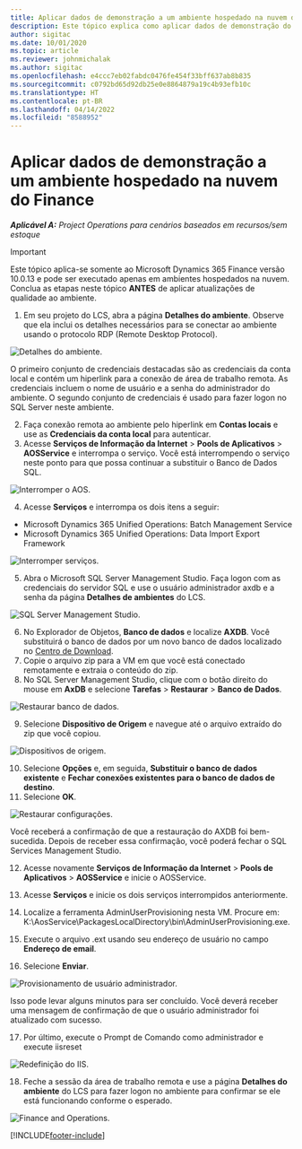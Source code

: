 ```yaml
---
title: Aplicar dados de demonstração a um ambiente hospedado na nuvem do Finance
description: Este tópico explica como aplicar dados de demonstração do Project Operations a um ambiente hospedado na nuvem do Dynamics 365 Finance.
author: sigitac
ms.date: 10/01/2020
ms.topic: article
ms.reviewer: johnmichalak
ms.author: sigitac
ms.openlocfilehash: e4ccc7eb02fabdc0476fe454f33bff637ab8b835
ms.sourcegitcommit: c0792bd65d92db25e0e8864879a19c4b93efb10c
ms.translationtype: HT
ms.contentlocale: pt-BR
ms.lasthandoff: 04/14/2022
ms.locfileid: "8588952"
---
```

# <a name="apply-demo-data-to-a-finance-cloud-hosted-environment"></a>Aplicar dados de demonstração a um ambiente hospedado na nuvem do Finance

_**Aplicável A:** Project Operations para cenários baseados em recursos/sem estoque_

> [!IMPORTANT]
> Este tópico aplica-se somente ao Microsoft Dynamics 365 Finance versão 10.0.13 e pode ser executado apenas em ambientes hospedados na nuvem. Conclua as etapas neste tópico **ANTES** de aplicar atualizações de qualidade ao ambiente.

1. Em seu projeto do LCS, abra a página **Detalhes do ambiente**. Observe que ela inclui os detalhes necessários para se conectar ao ambiente usando o protocolo RDP (Remote Desktop Protocol).

![Detalhes do ambiente.](./media/1EnvironmentDetails.png)

O primeiro conjunto de credenciais destacadas são as credenciais da conta local e contém um hiperlink para a conexão de área de trabalho remota. As credenciais incluem o nome de usuário e a senha do administrador do ambiente. O segundo conjunto de credenciais é usado para fazer logon no SQL Server neste ambiente.

2. Faça conexão remota ao ambiente pelo hiperlink em **Contas locais** e use as **Credenciais da conta local** para autenticar.
3. Acesse **Serviços de Informação da Internet** > **Pools de Aplicativos** > **AOSService** e interrompa o serviço. Você está interrompendo o serviço neste ponto para que possa continuar a substituir o Banco de Dados SQL.

![Interromper o AOS.](./media/2StopAOS.png)

4. Acesse **Serviços** e interrompa os dois itens a seguir:

- Microsoft Dynamics 365 Unified Operations: Batch Management Service
- Microsoft Dynamics 365 Unified Operations: Data Import Export Framework

![Interromper serviços.](./media/3StopServices.png)

5. Abra o Microsoft SQL Server Management Studio. Faça logon com as credenciais do servidor SQL e use o usuário administrador axdb e a senha da página **Detalhes de ambientes** do LCS.

![SQL Server Management Studio.](./media/4SSMS.png)

6. No Explorador de Objetos, **Banco de dados** e localize **AXDB**. Você substituirá o banco de dados por um novo banco de dados localizado no [Centro de Download](https://download.microsoft.com/download/1/a/3/1a314bd2-b082-4a87-abdc-1ba26c92b63d/ProjOpsDemoDataFOGARelease.zip). 
7. Copie o arquivo zip para a VM em que você está conectado remotamente e extraia o conteúdo do zip.
8. No SQL Server Management Studio, clique com o botão direito do mouse em **AxDB** e selecione **Tarefas** > **Restaurar** > **Banco de Dados**.

![Restaurar banco de dados.](./media/5RestoreDatabase.png)

9. Selecione **Dispositivo de Origem** e navegue até o arquivo extraído do zip que você copiou.

![Dispositivos de origem.](./media/6SourceDevice.png)

10. Selecione **Opções** e, em seguida, **Substituir o banco de dados existente** e **Fechar conexões existentes para o banco de dados de destino**. 
11. Selecione **OK**.

![Restaurar configurações.](./media/7RestoreSetting.png)

Você receberá a confirmação de que a restauração do AXDB foi bem-sucedida. Depois de receber essa confirmação, você poderá fechar o SQL Services Management Studio.

12. Acesse novamente **Serviços de Informação da Internet** > **Pools de Aplicativos** > **AOSService** e inicie o AOSService.
13. Acesse **Serviços** e inicie os dois serviços interrompidos anteriormente.

14. Localize a ferramenta AdminUserProvisioning nesta VM. Procure em: K:\AosService\PackagesLocalDirectory\bin\AdminUserProvisioning.exe.
15. Execute o arquivo .ext usando seu endereço de usuário no campo **Endereço de email**. 
16. Selecione **Enviar**.

![Provisionamento de usuário administrador.](./media/8AdminUserProvisioning.png)

Isso pode levar alguns minutos para ser concluído. Você deverá receber uma mensagem de confirmação de que o usuário administrador foi atualizado com sucesso.

17. Por último, execute o Prompt de Comando como administrador e execute iisreset

![Redefinição do IIS.](./media/9IISReset.png)

18. Feche a sessão da área de trabalho remota e use a página **Detalhes do ambiente** do LCS para fazer logon no ambiente para confirmar se ele está funcionando conforme o esperado.

![Finance and Operations.](./media/10FinanceAndOperations.png)


[!INCLUDE[footer-include](../includes/footer-banner.md)]